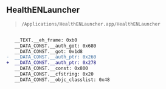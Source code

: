 ## HealthENLauncher

> `/Applications/HealthENLauncher.app/HealthENLauncher`

```diff

   __TEXT.__eh_frame: 0xb0
   __DATA_CONST.__auth_got: 0x680
   __DATA_CONST.__got: 0x1d8
-  __DATA_CONST.__auth_ptr: 0x260
+  __DATA_CONST.__auth_ptr: 0x278
   __DATA_CONST.__const: 0x800
   __DATA_CONST.__cfstring: 0x20
   __DATA_CONST.__objc_classlist: 0x48

```
